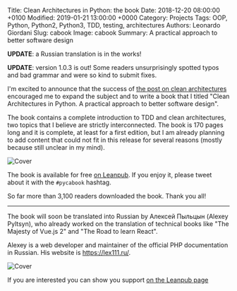 Title: Clean Architectures in Python: the book
Date: 2018-12-20 08:00:00 +0100
Modified: 2019-01-21 13:00:00 +0000
Category: Projects
Tags: OOP, Python, Python2, Python3, TDD, testing, architectures
Authors: Leonardo Giordani
Slug: cabook
Image: cabook
Summary: A practical approach to better software design

**UPDATE**: a Russian translation is in the works!

**UPDATE**: version 1.0.3 is out! Some readers unsurprisingly spotted typos and bad grammar and were so kind to submit fixes.

I'm excited to announce that the success of [the post on clean architectures](/blog/2016/11/14/clean-architectures-in-python-a-step-by-step-example/) encouraged me to expand the subject and to write a book that I titled "Clean Architectures in Python. A practical approach to better software design".

The book contains a complete introduction to TDD and clean architectures, two topics that I believe are strictly interconnected. The book is 170 pages long and it is complete, at least for a first edition, but I am already planning to add content that could not fit in this release for several reasons (mostly because still unclear in my mind).

![Cover](/images/cabook/cover.jpg)

The book is available for free [on Leanpub](https://leanpub.com/clean-architectures-in-python). If you enjoy it, please tweet about it with the `#pycabook` hashtag.

So far more than 3,100 readers downloaded the book. Thank you all!

---

The book will soon be translated into Russian by Алексей Пыльцын (Alexey Pyltsyn), who already worked on the translation of technical books like "The Majesty of Vue.js 2" and "The Road to learn React".

Alexey is a web developer and maintainer of the official PHP documentation in Russian. His website is https://lex111.ru/.

![Cover](/images/cabook/cover_ru.jpg)

If you are interested you can show you support [on the Leanpub page](https://leanpub.com/clean-architectures-in-python-russian)
